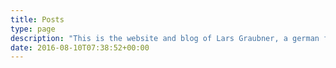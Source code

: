 ```yaml
---
title: Posts
type: page
description: "This is the website and blog of Lars Graubner, a german front-end developer working with JavaScript, React, Node and Wordpress."
date: 2016-08-10T07:38:52+00:00
---
```

